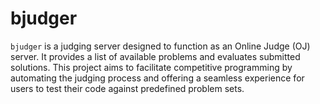 # bjudger
`bjudger` is a judging server designed to function as an Online Judge (OJ) server. It provides a list of available problems and evaluates submitted solutions. This project aims to facilitate competitive programming by automating the judging process and offering a seamless experience for users to test their code against predefined problem sets.